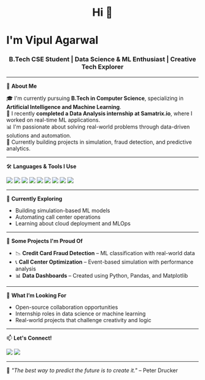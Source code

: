 <h1 align="center">Hi 👋
  <h1> I'm Vipul Agarwal</h1>
<h3 align="center">B.Tech CSE Student | Data Science & ML Enthusiast | Creative Tech Explorer</h3>

---

💼 **About Me**

🎓 I'm currently pursuing **B.Tech in Computer Science**, specializing in **Artificial Intelligence and Machine Learning**.  
🔬 I recently **completed a Data Analysis internship at Samatrix.io**, where I worked on real-time ML applications.  
📊 I'm passionate about solving real-world problems through data-driven solutions and automation.  
🚀 Currently building projects in simulation, fraud detection, and predictive analytics.

---

🛠️ **Languages & Tools I Use**
<p>
  <img src="https://img.shields.io/badge/Python-3776AB?style=for-the-badge&logo=python&logoColor=white"/>
  <img src="https://img.shields.io/badge/HTML5-E34F26?style=for-the-badge&logo=html5&logoColor=white"/>
  <img src="https://img.shields.io/badge/CSS3-1572B6?style=for-the-badge&logo=css3&logoColor=white"/>
  <img src="https://img.shields.io/badge/JavaScript-F7DF1E?style=for-the-badge&logo=javascript&logoColor=black"/>
  <img src="https://img.shields.io/badge/Numpy-013243?style=for-the-badge&logo=numpy&logoColor=white"/>
  <img src="https://img.shields.io/badge/Pandas-150458?style=for-the-badge&logo=pandas&logoColor=white"/>
  <img src="https://img.shields.io/badge/Scikit--Learn-F7931E?style=for-the-badge&logo=scikit-learn&logoColor=white"/>
  <img src="https://img.shields.io/badge/TensorFlow-FF6F00?style=for-the-badge&logo=tensorflow&logoColor=white"/>
  <img src="https://img.shields.io/badge/VS%20Code-007ACC?style=for-the-badge&logo=visual-studio-code&logoColor=white"/>
</p>

---

🌱 **Currently Exploring**
- Building simulation-based ML models
- Automating call center operations
- Learning about cloud deployment and MLOps

---

📁 **Some Projects I'm Proud Of**
- 📉 **Credit Card Fraud Detection** – ML classification with real-world data  
- 📞 **Call Center Optimization** – Event-based simulation with performance analysis  
- 📊 **Data Dashboards** – Created using Python, Pandas, and Matplotlib  

---

🎯 **What I’m Looking For**
- Open-source collaboration opportunities  
- Internship roles in data science or machine learning  
- Real-world projects that challenge creativity and logic  

---

📫 **Let's Connect!**
<p>
  <a href="https://www.linkedin.com/in/your-link"><img src="https://img.shields.io/badge/LinkedIn-blue?style=for-the-badge&logo=linkedin&logoColor=white"/></a>
  <a href="mailto:vipul.yourmail@gmail.com"><img src="https://img.shields.io/badge/Gmail-D14836?style=for-the-badge&logo=gmail&logoColor=white"/></a>
</p>

---

🧠 *"The best way to predict the future is to create it."* – Peter Drucker

